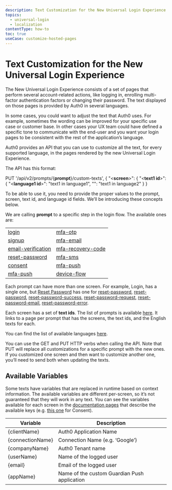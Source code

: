 ```yaml
---
description: Text Customization for the New Universal Login Experience
topics:
  - universal-login
  - localization
contentType: how-to
toc: true
useCase: customize-hosted-pages
---
```

# Text Customization for the New Universal Login Experience

The New Universal Login Experience consists of a set of pages that perform several account-related actions, like logging in, enrolling multi-factor authentication factors or changing their password. The text displayed on those pages is provided by Auth0 in several languages. 

In some cases, you could want to adjust the text that Auth0 uses. For example, sometimes the wording can be improved for your specific use case or customer base. In other cases your UX team could have defined a specific tone to communicate with the end-user and you want your login pages to be consistent with the rest of the application’s language.

Auth0 provides an API that you can use to customize all the text, for every supported language, in the pages rendered by the new Universal Login Experience. 

The API has this format:

PUT '/api/v2/prompts/{**prompt**}/custom-texts',
{
 "<**screen**>": {
   "<**text1 id**>": {
     "<**language1 id**>": "text1 in language1",
     "<language2 id>": "text1 in language2"    }
 }
 
To be able to use it, you need to provide the proper values to the prompt, screen, text id, and language id fields. We’ll be introducing these concepts below.

We are calling **prompt** to a specific step in the login flow. The available ones are: 

|  |  |
| ------------- |-------------| 
| [login](text-customization/login) | [mfa-otp](text-customization/mfa-otp) |   
| [signup](text-customization/signup) | [mfa-email](text-customization/mfa-email) |   
| [email-verification](text-customization/email-verification) | [mfa-recovery-code](text-customization/mfa-recovery-code) |   
| [reset-password](text-customization/reset-password) |  [mfa-sms](text-customization/mfa-sms) |  
| [consent](text-customization/consent) | [mfa-push](text-customization/login) |   
| [mfa-push](text-customization/mfa-push) | [device-flow](text-customization/device-flow) |


Each prompt can have more than one screen. For example, Login, has a single one, but [Reset Password](text-customization/reset-password) has one for [reset-password](text-customization/reset-password), 
[reset-password](text-customization/reset-password),
[reset-password-success](text-customization/reset-password-success),
[reset-password-request](text-customization/reset-password-request),
[reset-password-email](text-customization/reset-password-email),
[reset-password-error](text-customization/reset-password-error).

Each screen has a set of **text ids**. The list of prompts is available [here](text-customization/index). It links to a page per prompt that has the screens, the text ids, and the English texts for each.

You can find the list of available languages [here](/universal-login/i18n).

You can use the GET and PUT HTTP verbs when calling the API. Note that PUT will replace all customizations for a specific prompt with the new ones.  If you customized one screen and then want to customize another one, you’ll need to send both when updating the texts.

## Available Variables 

Some texts have variables that are replaced in runtime based on context information. The available variables are different per-screen, so it’s not guaranteed that they will work in any text. You can see the variables available for each screen in the [documentation pages](text-customization/index) that describe the available keys (e.g. [this one](text-customization/consent) for Consent).


| Variable | Description |
| ------------- |-------------| 
| {clientName} |  Auth0 Application Name | 
| {connectionName} | Connection Name (e.g. ‘Google’)
| {companyName}| Auth0 Tenant name| 
| {userName}| Name of the logged user| 
| {email} | Email of the logged user| 
| {appName}| Name of the custom Guardian Push application | 
